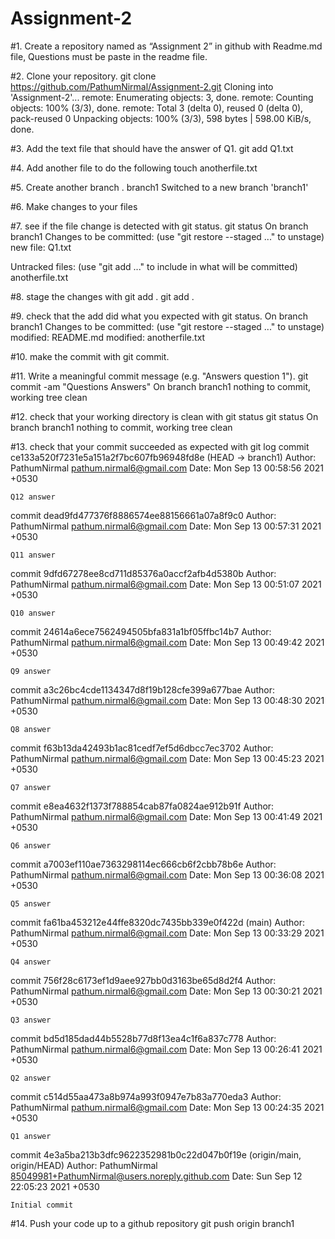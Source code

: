# Assignment-2

#1. Create a repository named as “Assignment 2” in github with Readme.md file, Questions must be paste in the readme file.

#2. Clone your repository.
git clone https://github.com/PathumNirmal/Assignment-2.git
Cloning into 'Assignment-2'...
remote: Enumerating objects: 3, done.
remote: Counting objects: 100% (3/3), done.
remote: Total 3 (delta 0), reused 0 (delta 0), pack-reused 0
Unpacking objects: 100% (3/3), 598 bytes | 598.00 KiB/s, done.

#3. Add the text file that should have the answer of Q1.
git add Q1.txt

#4. Add another file to do the following
touch anotherfile.txt

#5. Create another branch .
branch1
Switched to a new branch 'branch1'

#6. Make changes to your files

#7. see if the file change is detected with git status.
git status
On branch branch1
Changes to be committed:
  (use "git restore --staged <file>..." to unstage)
        new file:   Q1.txt

Untracked files:
  (use "git add <file>..." to include in what will be committed)
        anotherfile.txt

#8. stage the changes with git add .
git add .

#9. check that the add did what you expected with git status.
On branch branch1
Changes to be committed:
  (use "git restore --staged <file>..." to unstage)
	modified:   README.md
	modified:   anotherfile.txt

#10. make the commit with git commit.

#11. Write a meaningful commit message (e.g. "Answers question 1").
git commit -am "Questions Answers"
On branch branch1
nothing to commit, working tree clean

#12. check that your working directory is clean with git status
git status
On branch branch1
nothing to commit, working tree clean


#13. check that your commit succeeded as expected with git log
commit ce133a520f7231e5a151a2f7bc607fb96948fd8e (HEAD -> branch1)
Author: PathumNirmal <pathum.nirmal6@gmail.com>
Date:   Mon Sep 13 00:58:56 2021 +0530

    Q12 answer

commit dead9fd477376f8886574ee88156661a07a8f9c0
Author: PathumNirmal <pathum.nirmal6@gmail.com>
Date:   Mon Sep 13 00:57:31 2021 +0530

    Q11 answer

commit 9dfd67278ee8cd711d85376a0accf2afb4d5380b
Author: PathumNirmal <pathum.nirmal6@gmail.com>
Date:   Mon Sep 13 00:51:07 2021 +0530

    Q10 answer

commit 24614a6ece7562494505bfa831a1bf05ffbc14b7
Author: PathumNirmal <pathum.nirmal6@gmail.com>
Date:   Mon Sep 13 00:49:42 2021 +0530

    Q9 answer

commit a3c26bc4cde1134347d8f19b128cfe399a677bae
Author: PathumNirmal <pathum.nirmal6@gmail.com>
Date:   Mon Sep 13 00:48:30 2021 +0530

    Q8 answer

commit f63b13da42493b1ac81cedf7ef5d6dbcc7ec3702
Author: PathumNirmal <pathum.nirmal6@gmail.com>
Date:   Mon Sep 13 00:45:23 2021 +0530

    Q7 answer

commit e8ea4632f1373f788854cab87fa0824ae912b91f
Author: PathumNirmal <pathum.nirmal6@gmail.com>
Date:   Mon Sep 13 00:41:49 2021 +0530

    Q6 answer

commit a7003ef110ae7363298114ec666cb6f2cbb78b6e
Author: PathumNirmal <pathum.nirmal6@gmail.com>
Date:   Mon Sep 13 00:36:08 2021 +0530

    Q5 answer

commit fa61ba453212e44ffe8320dc7435bb339e0f422d (main)
Author: PathumNirmal <pathum.nirmal6@gmail.com>
Date:   Mon Sep 13 00:33:29 2021 +0530

    Q4 answer

commit 756f28c6173ef1d9aee927bb0d3163be65d8d2f4
Author: PathumNirmal <pathum.nirmal6@gmail.com>
Date:   Mon Sep 13 00:30:21 2021 +0530

    Q3 answer

commit bd5d185dad44b5528b77d8f13ea4c1f6a837c778
Author: PathumNirmal <pathum.nirmal6@gmail.com>
Date:   Mon Sep 13 00:26:41 2021 +0530

    Q2 answer

commit c514d55aa473a8b974a993f0947e7b83a770eda3
Author: PathumNirmal <pathum.nirmal6@gmail.com>
Date:   Mon Sep 13 00:24:35 2021 +0530

    Q1 answer

commit 4e3a5ba213b3dfc9622352981b0c22d047b0f19e (origin/main, origin/HEAD)
Author: PathumNirmal <85049981+PathumNirmal@users.noreply.github.com>
Date:   Sun Sep 12 22:05:23 2021 +0530

    Initial commit



#14. Push your code up to a github repository
git push origin branch1

